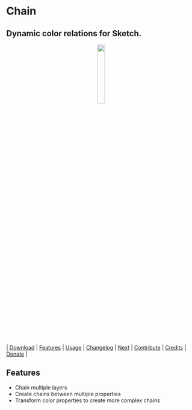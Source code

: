 # Chain
## Dynamic color relations for Sketch. 

<p align="center">
  <img src="https://github.com/LaloMrtnz/Chain/blob/gh-pages/img/chain-icon.png?raw=true" style="width: 20%; max-width:500px;" />
</p>

 |   [Download][]  |  [Features][]  |  [Usage][] |  [Changelog][]  |  [Next][]  |  [Contribute][]  |  [Credits][]  |  [Donate][]  |
   
## Features 
* Chain multiple layers
* Create chains between multiple properties 
* Transform color properties to create more complex chains
   






[Download]:https://github.com/LaloMrtnz/Chain/releases
[Features]:https://github.com/LaloMrtnz/Chain#features
[Usage]:https://github.com/LaloMrtnz/Prism#usage
[Customization]:https://github.com/LaloMrtnz/Prism#customization
[Changelog]:https://github.com/LaloMrtnz/Prism/releases
[Next]:https://github.com/LaloMrtnz/Prism#whats-next
[Contribute]:https://github.com/LaloMrtnz/Prism#contribute
[Credits]:https://github.com/LaloMrtnz/Prism#credits
[Donate]:https://www.paypal.com/cgi-bin/webscr?cmd=_s-xclick&hosted_button_id=QBFHGZHWJNLEG
